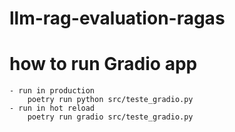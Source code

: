# llm-rag-evaluation-ragas


# how to run Gradio app
    - run in production
        poetry run python src/teste_gradio.py
    - run in hot reload
        poetry run gradio src/teste_gradio.py
